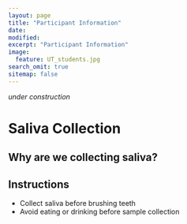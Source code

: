```yaml
---
layout: page
title: "Participant Information"
date:
modified:
excerpt: "Participant Information"
image:
  feature: UT_students.jpg
search_omit: true
sitemap: false
---
```


*under construction*

# Saliva Collection

## Why are we collecting saliva?

## Instructions

- Collect saliva before brushing teeth
- Avoid eating or drinking before sample collection
